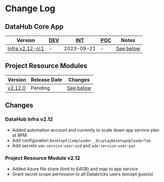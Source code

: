 # Change Log

## DataHub Core App
| Version | [DEV](https://dev.fsdh-dhsf.science.cloud-nuage.canada.ca/) | [INT](https://int.fsdh-dhsf.science.cloud-nuage.canada.ca/) | [POC](https://federal-science-datahub.canada.ca/) | Notes |
|---|---|---|---|---|
|[Infra v2.12-rc1](https://github.com/ssc-sp/datahub-infra/tree/v2.12-rc1)|-|2023-09-21|-| [See below](#infra212) |

## Project Resource Modules
| Version | Release Date | Changes |
|---|---|---|
|[v2.12.0](https://github.com/ssc-sp/datahub-resource-modules/tree/2.12.x/modules/v2.12.0)| Pending |[See below](#resource212)|

## Changes

### DataHub Infra v2.12 <a name="infra212"></a>
- Added automation account and currently to scale down app service plan at 8PM
- Add configuration `DesktopFileUploader__DisplayDesktopUploaderTab`
- Add secrets `ado-service-user-oid` and `ado-service-user-pat`

### Project Resource Module v2.12 <a name="resource212"></a>
- Added Azure file share (limit to 64GB) and map to app service 
- Grant secret scope permission to all Databricks users (except guests)
